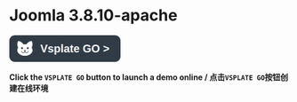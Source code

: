 # Joomla 3.8.10-apache

<a href="https://www.vsplate.com/?docker-compose=https://github.com/vsplate/dcenvs/joomla/3.8.10-apache"><img alt="VSPLATE GO" src="https://raw.githubusercontent.com/vsplate/images/master/vsgo_btn.png" width="200px"></a>

**Click the `VSPLATE GO` button to launch a demo online / 点击`VSPLATE GO`按钮创建在线环境**
